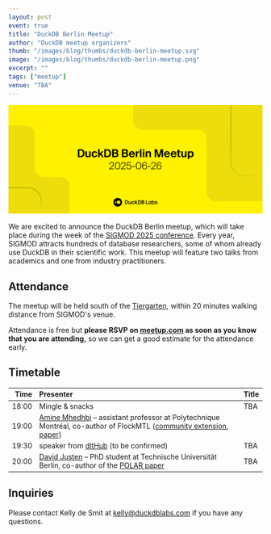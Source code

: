 ```yaml
---
layout: post
event: true
title: "DuckDB Berlin Meetup"
author: "DuckDB meetup organizers"
thumb: "/images/blog/thumbs/duckdb-berlin-meetup.svg"
image: "/images/blog/thumbs/duckdb-berlin-meetup.png"
excerpt: ""
tags: ["meetup"]
venue: "TBA"
---
```


<img src="/images/blog/thumbs/duckdb-berlin-meetup.svg"
     alt="DuckDB Berlin Meetup Splashscreen"
     width="680"
     />

We are excited to announce the DuckDB Berlin meetup, which will take place during the week of the [SIGMOD 2025 conference](https://2025.sigmod.org/).
Every year, SIGMOD attracts hundreds of database researchers, some of whom already use DuckDB in their scientific work.
This meetup will feature two talks from academics and one from industry practitioners.

## Attendance

The meetup will be held south of the [Tiergarten](https://www.google.com/maps/@52.3533567,4.9586084,4302m/data=!3m1!1e3?entry=ttu&g_ep=EgoyMDI1MDUyMS4wIKXMDSoASAFQAw%3D%3D), within 20 minutes walking distance from SIGMOD's venue.

Attendance is free but **please RSVP on [meetup.com](https://www.meetup.com/duckdb/events/308039708/) as soon as you know that you are attending,** so we can get a good estimate for the attendance early.

## Timetable

| Time  | Presenter | Title   |
|------:|:----------|:--------|
| 18:00 | Mingle & snacks | TBA |
| 19:00 | [Amine Mhedhbi](https://amine.io/) – assistant professor at Polytechnique Montréal, co-author of FlockMTL ([community extension](https://duckdb.org/community_extensions/extensions/flockmtl), [paper](https://arxiv.org/pdf/2504.01157)) | |
| 19:30 | speaker from [dltHub](https://dlthub.com/) (to be confirmed) | TBA |
| 20:00 | [David Justen](https://d-justen.github.io/) – PhD student at Technische Universität Berlin, co-author of the [POLAR paper](https://d-justen.github.io/assets/p1350-justen.pdf) | TBA |

## Inquiries

Please contact Kelly de Smit at [kelly@duckdblabs.com](mailto:kelly@duckdblabs.com) if you have any questions.
